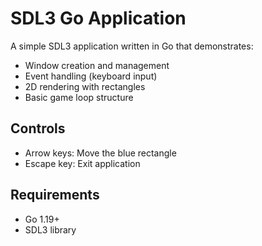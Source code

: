 # SDL3 Go Application

A simple SDL3 application written in Go that demonstrates:

- Window creation and management
- Event handling (keyboard input)
- 2D rendering with rectangles
- Basic game loop structure

## Controls

- Arrow keys: Move the blue rectangle
- Escape key: Exit application

## Requirements

- Go 1.19+
- SDL3 library
